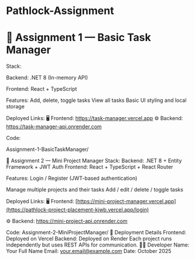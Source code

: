 # Pathlock-Assignment
# 🧩 Assignment 1 — Basic Task Manager
Stack:

Backend: .NET 8 (In-memory API)

Frontend: React + TypeScript

Features:
Add, delete, toggle tasks
View all tasks
Basic UI styling and local storage

Deployed Links:
🖥️ Frontend: https://task-manager.vercel.app
⚙️ Backend: https://task-manager-api.onrender.com

Code:

Assignment-1-BasicTaskManager/

🧱 Assignment 2 — Mini Project Manager 
Stack:
Backend: .NET 8 + Entity Framework + JWT Auth
Frontend: React + TypeScript + React Router

Features:
Login / Register (JWT-based authentication)

Manage multiple projects and their tasks
Add / edit / delete / toggle tasks

Deployed Links:
🖥️ Frontend: [https://mini-project-manager.vercel.app](https://pathlock-project-placement-kjwb.vercel.app/login)

⚙️ Backend: https://mini-project-api.onrender.com


Code:
Assignment-2-MiniProjectManager/
🚀 Deployment Details
Frontend: Deployed on Vercel
Backend: Deployed on Render
Each project runs independently but uses REST APIs for communication.
🧑‍💻 Developer
Name: Your Full Name
Email: your.email@example.com
Date: October 2025
